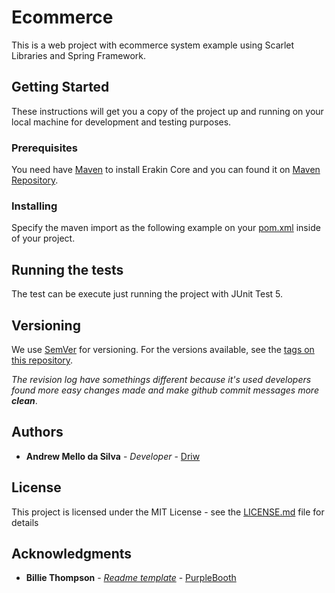 # Ecommerce

This is a web project with ecommerce system example using Scarlet Libraries and Spring Framework.

## Getting Started

These instructions will get you a copy of the project up and running on your local machine for development and testing purposes.

### Prerequisites

You need have [Maven](https://maven.apache.org/) to install Erakin Core and you can found it on [Maven Repository](https://mvnrepository.com/).

### Installing

Specify the maven import as the following example on your [pom.xml](https://maven.apache.org/pom.html) inside of your project.

## Running the tests

The test can be execute just running the project with JUnit Test 5.

## Versioning

We use [SemVer](http://semver.org/) for versioning. For the versions available, see the [tags on this repository](https://github.com/diverproject/diamond-lang/tags).

*The revision log have somethings different because it's used developers found more easy changes made and make github commit messages more **clean***.

## Authors

* **Andrew Mello da Silva** - *Developer* - [Driw](https://github.com/Driw)

## License

This project is licensed under the MIT License - see the [LICENSE.md](LICENSE.md) file for details

## Acknowledgments

* **Billie Thompson** - *[Readme template](https://gist.github.com/PurpleBooth/109311bb0361f32d87a2)* - [PurpleBooth](https://github.com/PurpleBooth)
